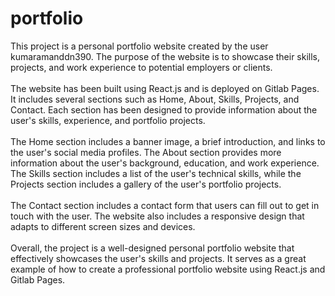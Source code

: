 # portfolio
This project is a personal portfolio website created by the user kumaramanddn390. The purpose of the website is to showcase their skills, projects, and work experience to potential employers or clients.
<br /> <br />
The website has been built using React.js and is deployed on Gitlab Pages. It includes several sections such as Home, About, Skills, Projects, and Contact. Each section has been designed to provide information about the user's skills, experience, and portfolio projects.
<br /> <br />
The Home section includes a banner image, a brief introduction, and links to the user's social media profiles. The About section provides more information about the user's background, education, and work experience. The Skills section includes a list of the user's technical skills, while the Projects section includes a gallery of the user's portfolio projects.
<br /> <br />
The Contact section includes a contact form that users can fill out to get in touch with the user. The website also includes a responsive design that adapts to different screen sizes and devices.
<br /> <br />
Overall, the project is a well-designed personal portfolio website that effectively showcases the user's skills and projects. It serves as a great example of how to create a professional portfolio website using React.js and Gitlab Pages.

